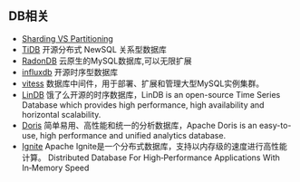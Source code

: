 ## DB相关
- [Sharding VS Partitioning](ShardingPartitioning.md)
- [TiDB](TiDB/README.md) 开源分布式 NewSQL 关系型数据库
- [RadonDB](RadonDB/README.md) 云原生的MySQL数据库,可以无限扩展
- [influxdb](influxdb/README.md) 开源时序型数据库
- [vitess](vitess/README.md) 数据库中间件，用于部署、扩展和管理大型MySQL实例集群。
- [LinDB](LinDB/README.md)  饿了么开源的时序数据库，LinDB is an open-source Time Series Database which provides high performance, high availability and horizontal scalability.
- [Doris](Doris/README.md) 简单易用、高性能和统一的分析数据库，Apache Doris is an easy-to-use, high performance and unified analytics database.
- [Ignite](Ignite/README.md) Apache Ignite是一个分布式数据库，支持以内存级的速度进行高性能计算。 Distributed Database For
High‑Performance Applications
With In‑Memory Speed